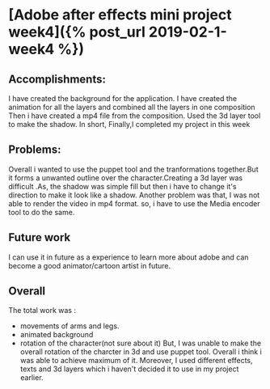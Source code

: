 
# [Adobe after effects mini project week4]({% post_url 2019-02-1-week4 %})
## Accomplishments:
I have created the background for the application.
I have created the animation for all the layers and combined all the layers in one composition
Then i have created a mp4 file from the composition.
Used the 3d layer tool to make the shadow.
In short, Finally,I completed my project in this week


## Problems:
Overall i wanted to use the puppet tool and the tranformations together.But it forms a unwanted outline over the character.Creating a 3d layer was difficult .As, the shadow was simple fill but then i have to change it's direction to make it look like a shadow.
Another problem was that, I was not able to render the video in mp4 format. so, i have to use the Media encoder tool to do the same.

## Future work
I can use it in future as a experience to learn more about adobe and can become a good animator/cartoon artist in future.

## Overall
The total work  was :
* movements of arms and legs.
* animated background
* rotation of the character(not sure about it)
But, I was unable to make the overall rotation of the charcter in 3d and use puppet tool.
Overall i think i was able to achieve maximum of it. Moreover, I used different effects, texts and 3d layers which i haven't decided it to use in my project earlier.
